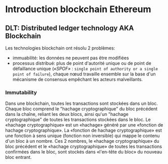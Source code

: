 # **Introduction blockchain Ethereum**

## **DLT: Distributed ledger technology AKA Blockchain**

Les technologies blockchain ont résolu 2 problèmes:

- immuabilité: les données ne peuvent pas être modifiées
- processus distribué: plus de point d'autorité unique ou de point de défaillance unique (_«SPOF»_ : `single point of authority or a single point of failure`), chaque nœud travaille ensemble sur la base d'un mécanisme de consensus empêchant les acteurs malveillants.

### **Immutability**

Dans une blockchain, toutes les transactions sont stockées dans un bloc.
Chaque bloc comprend le "hachage cryptographique" du bloc précédent dans la chaîne, reliant les deux blocs, ainsi qu'un "hachage cryptographique" de toutes les transactions stockées dans le bloc.
Le «hachage cryptographique» est un «hachage» généré par une «fonction de hachage cryptographique».
La «fonction de hachage cryptographique» est une fonction à sens unique (fonction non inversible) qui mappe le contenu d'un bloc à un nombre.
Ces 2 nombres, le «hachage cryptographique» du bloc précédent et le «hachage cryptographique» de toutes les transactions confirmées dans le bloc, sont stockés dans «l'en-tête du bloc» du nouveau bloc entrant.
